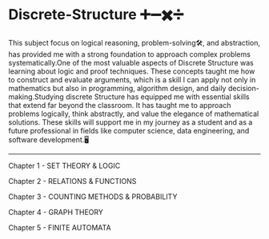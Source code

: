 # Discrete-Structure ➕➖✖️➗

This subject focus on logical reasoning, problem-solving🛠️, and abstraction, has provided me with a strong foundation to approach complex problems systematically.One of the most valuable aspects of Discrete Structure was learning about logic and proof techniques. These concepts taught me how to construct and evaluate arguments, which is a skill I can apply not only in mathematics but also in programming, algorithm design, and daily decision-making.Studying discrete Structure has equipped me with essential skills that extend far beyond the classroom. It has taught me to approach problems logically, think abstractly, and value the elegance of mathematical solutions. These skills will support me in my journey as a student and as a future professional in fields like computer science, data engineering, and software development.🖥️

<hr>

Chapter 1 - SET THEORY & LOGIC

Chapter 2 - RELATIONS & FUNCTIONS

Chapter 3 - COUNTING METHODS & PROBABILITY

Chapter 4 - GRAPH THEORY

Chapter 5 - FINITE AUTOMATA

